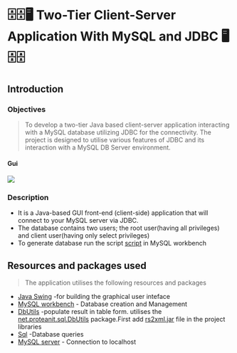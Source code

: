 # 🗄️🗄️🖥️ Two-Tier Client-Server Application With MySQL and JDBC 🖥️🗄️🗄️
## Introduction
### Objectives
> To develop a two-tier Java based client-server application interacting with a MySQL
database utilizing JDBC for the connectivity. The project is designed to utilise
various features of JDBC and its interaction with a MySQL DB Server environment.
#### Gui
<image src="Resources/screenshots/mainGui.png">

### Description
* It is a Java-based GUI front-end (client-side) application that will connect to your MySQL server via JDBC.<br>
* The database contains two users; the root user(having all privileges) and client user(having only select privileges)
* To generate database run the script [script](Resources/script1.sql) in MySQL workbench
## Resources and packages used
>The application utilises the following resources and packages
* [Java Swing][1] -for building the graphical user inteface
* [MySQL workbench][2] - Database creation and Management
* [DbUtils][3] -populate result in table form. utilises the [net.proteanit.sql.DbUtils](https://commons.apache.org/proper/commons-dbutils/) package.First add [rs2xml.jar](https://hacksmile.com/wp-content/uploads/2019/06/rs2xml.zip) file in the project libraries
* [Sql][3] -Database queries
* [MySQL server][4] - Connection to localhost

[1]: https://www.javatpoint.com/java-swing
[2]: https://www.mysql.com/products/workbench/
[3]: https://docs.oracle.com/javase/tutorial/jdbc/basics/processingsqlstatements.html
[4]: https://www.mysql.com/
